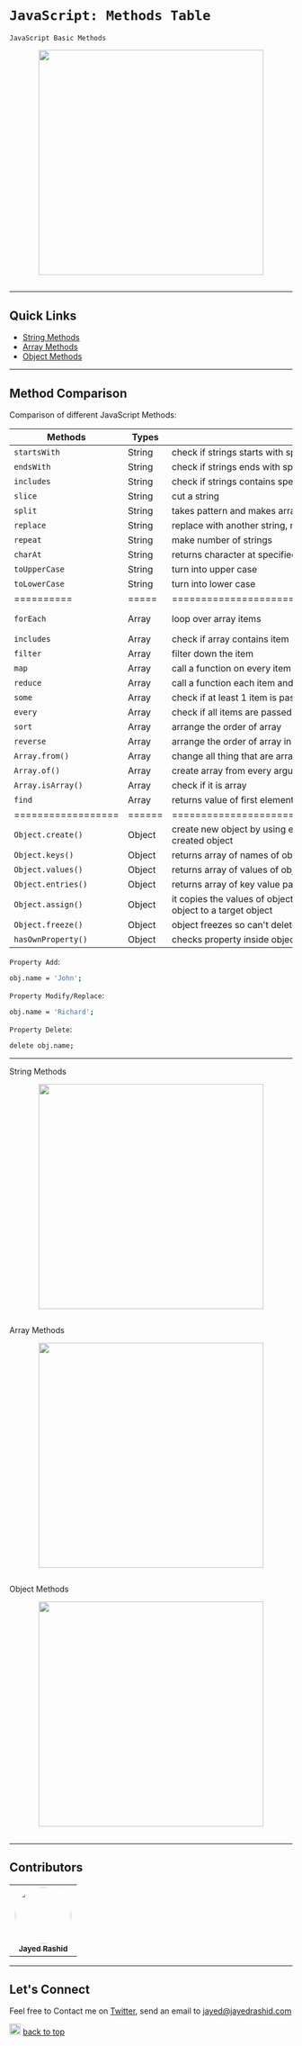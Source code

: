 # `JavaScript: Methods Table`

`JavaScript Basic Methods`

<p align="center">
 <img width="400px" src="https://i.morioh.com/210504/9300349b.webp" />
 <h2 align="center"></h2>
</p>

---

## Quick Links

<!-- - [Summary](#summary) -->

- [String Methods](#string-methods)
- [Array Methods](#array-methods)
- [Object Methods](#object-methods)

---

## Method Comparison

Comparison of different JavaScript Methods:

| Methods       | Types  | Description                                      | Returns |
| ------------- | ------ | ------------------------------------------------ | ------- |
| `startsWith`  | String | check if strings starts with specified character | Boolean |
| `endsWith`    | String | check if strings ends with specified character   | Boolean |
| `includes`    | String | check if strings contains specified character    | Boolean |
| `slice`       | String | cut a string                                     | String  |
| `split`       | String | takes pattern and makes array                    | String  |
| `replace`     | String | replace with another string, manage case sensitivity with regex | String  |
| `repeat`      | String | make number of strings                           | String  |
| `charAt`      | String | returns character at specified position          | Character |
| `toUpperCase` | String | turn into upper case                             | String  |
| `toLowerCase` | String | turn into lower case                             | String  |
| ========== | ===== | ==================================================== | ======= |
| `forEach`  | Array | loop over array items                                | Individual Item |
| `includes` | Array | check if array contains item                         | Boolean |
| `filter`   | Array | filter down the item                                 | Array   |
| `map`      | Array | call a function on every item                        | Array   |
| `reduce`   | Array | call a function each item and reduce into single value | Single Value |
| `some`     | Array | check if at least 1 item is passed                   | Boolean |
| `every`    | Array | check if all items are passed                        | Boolean |
| `sort`     | Array | arrange the order of array                           | Array   |
| `reverse`  | Array | arrange the order of array in opposite               | Array   |
| `Array.from()`| Array | change all thing that are array - like to true array | Array   |
| `Array.of()`| Array | create array from every arguments passed into it    | Array   |
| `Array.isArray()`| Array | check if it is array                           | Boolean |
| `find`     | Array | returns value of first element that passes a test    | Single Value |
| ================== | ====== | =========================================== | ========== |
| `Object.create()`  | Object | create new object by using existing object as prototype of the newly created object | Object |
| `Object.keys()`    | Object | returns array of names of object's own string properties | Array |
| `Object.values()`  | Object | returns array of values of object's own string properties | Array |
| `Object.entries()` | Object | returns array of key value pairs of object's own string properties | Array |
| `Object.assign()`  | Object | it copies the values of object's own string properties from source object to a target object | Object |
| `Object.freeze()`  | Object | object freezes so can't delete/change it's properties | Object |
| `hasOwnProperty()` | Object | checks property inside object as its own property | Boolean |

`Property Add`:
```sh
obj.name = 'John';
```

`Property Modify/Replace`:
```sh
obj.name = 'Richard';
```

`Property Delete`:
```sh
delete obj.name;
```


---

String Methods

<p align="center">
 <img width="400px" src="https://res.cloudinary.com/practicaldev/image/fetch/s--LLK9xR01--/c_imagga_scale,f_auto,fl_progressive,h_900,q_auto,w_1600/https://cl.ly/1S3N0m1Z1L11/Image%25202018-07-12%2520at%252011.45.54%2520AM.png" />
 <h2 align="center"></h2>
</p>

Array Methods

<p align="center">
 <img width="400px" src="https://res.cloudinary.com/practicaldev/image/fetch/s--uLpFFtBT--/c_imagga_scale,f_auto,fl_progressive,h_900,q_auto,w_1600/https://cl.ly/3n242u0W3O3J/Image%25202018-06-24%2520at%25208.05.54%2520PM.png" />
 <h2 align="center"></h2>
</p>

Object Methods

<p align="center">
 <img width="400px" src="https://www.positioniseverything.net/wp-content/uploads/2022/02/Accessing-Object-Methods-in-JavaScript-300x200.jpg" />
 <h2 align="center"></h2>
</p>


---

## Contributors

<table>
  <tr>
    <td align="center"><a href="https://jayedrashid.com/"><img src="https://avatars.githubusercontent.com/u/68325519?s=400&u=c3380d6ce56295f87d4f877de9ca04b7adf28d55&v=4" width="100px;" style="border-radius:50%; border:2px solid white;" alt=""/><br /><sub><b>Jayed Rashid</b></sub></a><br />   
  </tr>
</table>

---

## Let's Connect

Feel free to Contact me on [Twitter](https://mobile.twitter.com/jayedrashid), send an email to jayed@jayedrashid.com

<img height="20" src="https://www.bollywoodmdb.com/images/uparrow.gif"> [back to top](#quick-links)<br>



